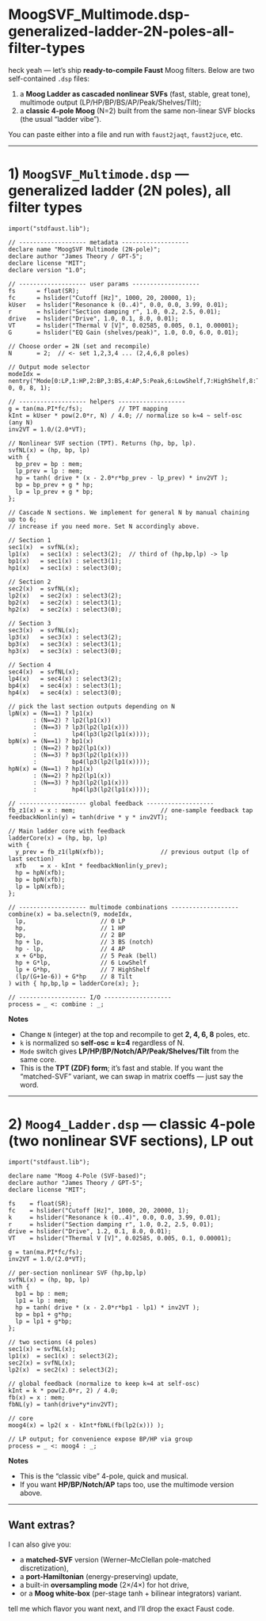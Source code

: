 # MoogSVF_Multimode.dsp-generalized-ladder-2N-poles-all-filter-types

heck yeah — let’s ship **ready-to-compile Faust** Moog filters.
Below are two self-contained `.dsp` files:

1. a **Moog Ladder as cascaded nonlinear SVFs** (fast, stable, great tone), multimode output (LP/HP/BP/BS/AP/Peak/Shelves/Tilt);
2. a **classic 4-pole Moog** (N=2) built from the same non-linear SVF blocks (the usual “ladder vibe”).

You can paste either into a file and run with `faust2jaqt`, `faust2juce`, etc.

---

# 1) `MoogSVF_Multimode.dsp` — generalized ladder (2N poles), all filter types

```faust
import("stdfaust.lib");

// ------------------- metadata -------------------
declare name "MoogSVF Multimode (2N-pole)";
declare author "James Theory / GPT-5";
declare license "MIT";
declare version "1.0";

// ------------------- user params -------------------
fs      = float(SR);
fc      = hslider("Cutoff [Hz]", 1000, 20, 20000, 1);
kUser   = hslider("Resonance k (0..4)", 0.0, 0.0, 3.99, 0.01);
r       = hslider("Section damping r", 1.0, 0.2, 2.5, 0.01);
drive   = hslider("Drive", 1.0, 0.1, 8.0, 0.01);
VT      = hslider("Thermal V [V]", 0.02585, 0.005, 0.1, 0.00001);
G       = hslider("EQ Gain (shelves/peak)", 1.0, 0.0, 6.0, 0.01);

// Choose order = 2N (set and recompile)
N       = 2;  // <- set 1,2,3,4 ... (2,4,6,8 poles)

// Output mode selector
modeIdx = nentry("Mode[0:LP,1:HP,2:BP,3:BS,4:AP,5:Peak,6:LowShelf,7:HighShelf,8:Tilt]", 0, 0, 8, 1);

// ------------------- helpers -------------------
g = tan(ma.PI*fc/fs);          // TPT mapping
kInt = kUser * pow(2.0*r, N) / 4.0; // normalize so k≈4 ~ self-osc (any N)
inv2VT = 1.0/(2.0*VT);

// Nonlinear SVF section (TPT). Returns (hp, bp, lp).
svfNL(x) = (hp, bp, lp)
with {
  bp_prev = bp : mem;
  lp_prev = lp : mem;
  hp = tanh( drive * (x - 2.0*r*bp_prev - lp_prev) * inv2VT );
  bp = bp_prev + g * hp;
  lp = lp_prev + g * bp;
};

// Cascade N sections. We implement for general N by manual chaining up to 6;
// increase if you need more. Set N accordingly above.

// Section 1
sec1(x)  = svfNL(x);
lp1(x)   = sec1(x) : select3(2);  // third of (hp,bp,lp) -> lp
bp1(x)   = sec1(x) : select3(1);
hp1(x)   = sec1(x) : select3(0);

// Section 2
sec2(x)  = svfNL(x);
lp2(x)   = sec2(x) : select3(2);
bp2(x)   = sec2(x) : select3(1);
hp2(x)   = sec2(x) : select3(0);

// Section 3
sec3(x)  = svfNL(x);
lp3(x)   = sec3(x) : select3(2);
bp3(x)   = sec3(x) : select3(1);
hp3(x)   = sec3(x) : select3(0);

// Section 4
sec4(x)  = svfNL(x);
lp4(x)   = sec4(x) : select3(2);
bp4(x)   = sec4(x) : select3(1);
hp4(x)   = sec4(x) : select3(0);

// pick the last section outputs depending on N
lpN(x) = (N==1) ? lp1(x)
       : (N==2) ? lp2(lp1(x))
       : (N==3) ? lp3(lp2(lp1(x)))
       :          lp4(lp3(lp2(lp1(x))));
bpN(x) = (N==1) ? bp1(x)
       : (N==2) ? bp2(lp1(x))
       : (N==3) ? bp3(lp2(lp1(x)))
       :          bp4(lp3(lp2(lp1(x))));
hpN(x) = (N==1) ? hp1(x)
       : (N==2) ? hp2(lp1(x))
       : (N==3) ? hp3(lp2(lp1(x)))
       :          hp4(lp3(lp2(lp1(x))));

// ------------------- global feedback -------------------
fb_z1(x) = x : mem;                        // one-sample feedback tap
feedbackNonlin(y) = tanh(drive * y * inv2VT);

// Main ladder core with feedback
ladderCore(x) = (hp, bp, lp)
with {
  y_prev = fb_z1(lpN(xfb));                // previous output (lp of last section)
  xfb    = x - kInt * feedbackNonlin(y_prev);
  hp = hpN(xfb);
  bp = bpN(xfb);
  lp = lpN(xfb);
};

// ------------------- multimode combinations -------------------
combine(x) = ba.selectn(9, modeIdx,
  lp,                     // 0 LP
  hp,                     // 1 HP
  bp,                     // 2 BP
  hp + lp,                // 3 BS (notch)
  hp - lp,                // 4 AP
  x + G*bp,               // 5 Peak (bell)
  hp + G*lp,              // 6 LowShelf
  lp + G*hp,              // 7 HighShelf
  (lp/(G+1e-6)) + G*hp    // 8 Tilt
) with { hp,bp,lp = ladderCore(x); };

// ------------------- I/O -------------------
process = _ <: combine : _;
```

**Notes**

* Change `N` (integer) at the top and recompile to get **2, 4, 6, 8** poles, etc.
* `k` is normalized so **self-osc ≈ k=4** regardless of N.
* `Mode` switch gives **LP/HP/BP/Notch/AP/Peak/Shelves/Tilt** from the same core.
* This is the **TPT (ZDF) form**; it’s fast and stable. If you want the “matched-SVF” variant, we can swap in matrix coeffs — just say the word.

---

# 2) `Moog4_Ladder.dsp` — classic 4-pole (two nonlinear SVF sections), LP out

```faust
import("stdfaust.lib");

declare name "Moog 4-Pole (SVF-based)";
declare author "James Theory / GPT-5";
declare license "MIT";

fs    = float(SR);
fc    = hslider("Cutoff [Hz]", 1000, 20, 20000, 1);
k     = hslider("Resonance k (0..4)", 0.0, 0.0, 3.99, 0.01);
r     = hslider("Section damping r", 1.0, 0.2, 2.5, 0.01);
drive = hslider("Drive", 1.2, 0.1, 8.0, 0.01);
VT    = hslider("Thermal V [V]", 0.02585, 0.005, 0.1, 0.00001);

g = tan(ma.PI*fc/fs);
inv2VT = 1.0/(2.0*VT);

// per-section nonlinear SVF (hp,bp,lp)
svfNL(x) = (hp, bp, lp)
with {
  bp1 = bp : mem;
  lp1 = lp : mem;
  hp = tanh( drive * (x - 2.0*r*bp1 - lp1) * inv2VT );
  bp = bp1 + g*hp;
  lp = lp1 + g*bp;
};

// two sections (4 poles)
sec1(x) = svfNL(x);
lp1(x)  = sec1(x) : select3(2);
sec2(x) = svfNL(x);
lp2(x)  = sec2(x) : select3(2);

// global feedback (normalize to keep k≈4 at self-osc)
kInt = k * pow(2.0*r, 2) / 4.0;
fb(x) = x : mem;
fbNL(y) = tanh(drive*y*inv2VT);

// core
moog4(x) = lp2( x - kInt*fbNL(fb(lp2(x))) );

// LP output; for convenience expose BP/HP via group
process = _ <: moog4 : _;
```

**Notes**

* This is the “classic vibe” 4-pole, quick and musical.
* If you want **HP/BP/Notch/AP** taps too, use the multimode version above.

---

## Want extras?

I can also give you:

* a **matched-SVF** version (Werner–McClellan pole-matched discretization),
* a **port-Hamiltonian** (energy-preserving) update,
* a built-in **oversampling mode** (2×/4×) for hot drive,
* or a **Moog white-box** (per-stage tanh + bilinear integrators) variant.

tell me which flavor you want next, and I’ll drop the exact Faust code.
